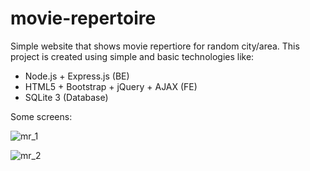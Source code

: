 # movie-repertoire

Simple website that shows movie repertiore for random city/area.
This project is created using simple and basic technologies like: 
- Node.js + Express.js (BE)
- HTML5 + Bootstrap + jQuery + AJAX (FE)
- SQLite 3 (Database)

Some screens:

![mr_1](https://user-images.githubusercontent.com/35838879/169721914-21bc14c5-6cbb-4e89-847c-00b0e3fd2e64.png)


![mr_2](https://user-images.githubusercontent.com/35838879/169721925-bef8c4d5-fefe-4e22-bd93-7bc18d0f4113.png)
